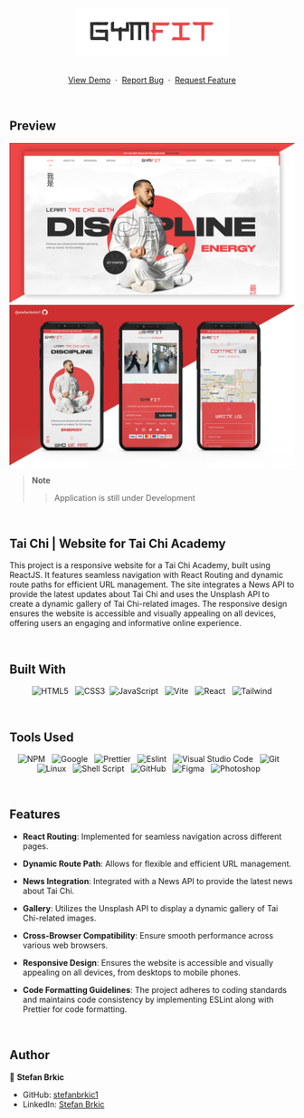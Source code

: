 <br>
<br>

<div align="center">
<img src="./src/assets/img/github-logo.jpg" alt="logo" width="270">
<br>
<br>
  <p>
    <a href="https://tai-chi.vercel.app/">View Demo</a>
    &nbsp;·&nbsp;
    <a href="https://github.com/stefanbrkic1/tai-chi/issues">Report Bug</a>
    &nbsp;·&nbsp;
    <a href="https://github.com/stefanbrkic1/tai-chi/issues">Request Feature</a>
  </p>

</div>

<br>
<!-- ABOUT THE PROJECT -->

## Preview

![Preview](<public/assets/img/readme/GitHub(MainPage).jpg>)
![Preview](<public/assets/img/readme/GitHub(PHONES).jpg>)

> **Note**
>
> > Application is still under Development

<br>

## Tai Chi | Website for Tai Chi Academy

This project is a responsive website for a Tai Chi Academy, built using ReactJS. It features seamless navigation with React Routing and dynamic route paths for efficient URL management. The site integrates a News API to provide the latest updates about Tai Chi and uses the Unsplash API to create a dynamic gallery of Tai Chi-related images. The responsive design ensures the website is accessible and visually appealing on all devices, offering users an engaging and informative online experience.

<br>

## Built With

<div align=center>

![HTML5](https://img.shields.io/badge/html5-%23E34F26.svg?style=for-the-badge&logo=html5&logoColor=white) &nbsp;&nbsp;![CSS3](https://img.shields.io/badge/css3-%231572B6.svg?style=for-the-badge&logo=css3&logoColor=white)&nbsp;&nbsp;![JavaScript](https://img.shields.io/badge/Javascript%20-%23F7DF1E.svg?style=for-the-badge&logo=javascript&logoColor=black) &nbsp;&nbsp;![Vite](https://img.shields.io/badge/vite-646CFF.svg?style=for-the-badge&logo=vite&logoColor=white) &nbsp;&nbsp;![React](https://img.shields.io/badge/react-0D6D8C?style=for-the-badge&logo=react&logoColor=white) &nbsp;&nbsp;![Tailwind](https://img.shields.io/badge/Tailwind-06B6D4?style=for-the-badge&logo=TailwindCSS&logoColor=white)

<br>
</div>

## Tools Used

<div align=center>
  
![NPM](https://img.shields.io/badge/npm-CB3837?style=for-the-badge&logo=npm&logoColor=white) &nbsp;&nbsp;![Google](https://img.shields.io/badge/google-DA4437?style=for-the-badge&logo=google&logoColor=white) &nbsp;&nbsp;![Prettier](https://img.shields.io/badge/prettier-1A2C34?style=for-the-badge&logo=prettier&logoColor=F7BA3E) &nbsp;&nbsp;![Eslint](https://img.shields.io/badge/eslint-3A33D1?style=for-the-badge&logo=eslint&logoColor=white) &nbsp;&nbsp;![Visual Studio Code](https://img.shields.io/badge/VS%20Code-0078d7.svg?style=for-the-badge&logo=visual-studio-code&logoColor=white) &nbsp;&nbsp;![Git](https://img.shields.io/badge/Git-F05032?style=for-the-badge&logo=git&logoColor=white) &nbsp;&nbsp;![Linux](https://img.shields.io/badge/linux-FCC624?style=for-the-badge&logo=linux&logoColor=black) &nbsp;&nbsp;![Shell Script](https://img.shields.io/badge/Terminal-241F31?style=for-the-badge&logo=gnu-bash&logoColor=white) &nbsp;&nbsp;![GitHub](https://img.shields.io/badge/github-181717?style=for-the-badge&logo=github&logoColor=white) &nbsp;&nbsp;![Figma](https://img.shields.io/badge/figma-F24E1E?style=for-the-badge&logo=figma&logoColor=white) &nbsp;&nbsp;![Photoshop](https://img.shields.io/badge/adobephotoshop-31A8FF?style=for-the-badge&logo=adobephotoshop&logoColor=white) &nbsp;&nbsp;

</div>

<br>

## Features

- **React Routing**: Implemented for seamless navigation across different pages.

- **Dynamic Route Path**: Allows for flexible and efficient URL management.

- **News Integration**: Integrated with a News API to provide the latest news about Tai Chi.

- **Gallery**: Utilizes the Unsplash API to display a dynamic gallery of Tai Chi-related images.

- **Cross-Browser Compatibility**: Ensure smooth performance across various web browsers.

- **Responsive Design**: Ensures the website is accessible and visually appealing on all devices, from desktops to mobile phones.

- **Code Formatting Guidelines**: The project adheres to coding standards and maintains code consistency by implementing ESLint along with Prettier for code formatting.

<br>

## Author

👤 **Stefan Brkic**

- GitHub: [stefanbrkic1](https://github.com/stefanbrkic1)
- LinkedIn: [Stefan Brkic](https://www.linkedin.com/in/stefan-brkic-4014012a3/)
